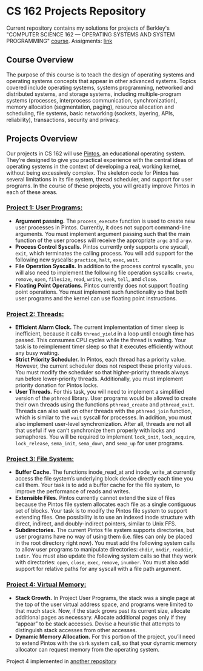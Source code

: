 CS 162 Projects Repository
=======================

Current repository contains my solutions for projects of Berkley's "COMPUTER SCIENCE 162 — OPERATING SYSTEMS AND SYSTEM PROGRAMMING" [course](https://hkn.eecs.berkeley.edu/courseguides/CS/162). Assigments: [link](https://inst.eecs.berkeley.edu/~cs162/sp22/)

## Course Overview
The purpose of this course is to teach the design of operating systems and operating systems concepts that appear in other advanced systems. Topics covered include operating systems, systems programming, networked and distributed systems, and storage systems, including multiple-program systems (processes, interprocess communication, synchronization), memory allocation (segmentation, paging), resource allocation and scheduling, file systems, basic networking (sockets, layering, APIs, reliability), transactions, security and privacy.

## Projects Overview
Our projects in CS 162 will use [Pintos](https://en.wikipedia.org/wiki/Pintos), an educational operating system. They’re designed to give you practical experience with the central ideas of operating systems in the context of developing a real, working kernel, without being excessively complex. The skeleton code for Pintos has several limitations in its file system, thread scheduler, and support for user programs. In the course of these projects, you will greatly improve Pintos in each of these areas.

### [Project 1: User Programs:](https://inst.eecs.berkeley.edu/~cs162/sp22/static/proj/proj-userprog.pdf)
- **Argument passing.** The `process_execute` function is used to create new user processes in Pintos. Currently, it does not support command-line arguments. You must implement argument passing such that the main function of the user process will receive the appropriate `argc` and `argv`.
- **Process Control Syscalls.** Pintos currently only supports one syscall, `exit`, which terminates the calling process. You will add support for the following new syscalls: `practice`, `halt`, `exec`, `wait`.
- **File Operation Syscalls.** In addition to the process control syscalls, you will also need to implement the following file operation syscalls: `create`, `remove`, `open`, `filesize`, `read`, `write`, `seek`, `tell`, and `close`.
- **Floating Point Operations.** Pintos currently does not support floating point operations. You must implement such functionality so that both user programs and the kernel can use floating point instructions.

### [Project 2: Threads:](https://inst.eecs.berkeley.edu/~cs162/sp22/static/proj/proj-threads.pdf)
- **Efficient Alarm Clock.** The current implementation of timer sleep is inefficient, because it calls `thread_yield` in a loop until enough time has passed. This consumes CPU cycles while the thread is waiting. Your task is to reimplement timer sleep so that it executes efficiently without any busy waiting.
- **Strict Priority Scheduler.** In Pintos, each thread has a priority value. However, the current scheduler does not respect these priority values. You must modify the scheduler so that higher-priority
threads always run before lower-priority threads. Additionally, you must implement priority donation for Pintos locks.
- **User Threads.** For this task, you will need to implement a simplified version of the `pthread` library. User programs would be allowed to create their own threads using the functions `pthread_create` and
`pthread_exit`. Threads can also wait on other threads with the `pthread_join` function, which is similar to the `wait` syscall for processes. In addition, you must also implement user-level synchronization. After all, threads are not all that useful if we can’t synchronize them properly with locks and semaphores. You will be required to implement `lock_init`, `lock_acquire`, `lock_release`, `sema_init`, `sema_down`, and `sema_up` for user programs.

### [Project 3: File System:](https://inst.eecs.berkeley.edu/~cs162/sp22/static/proj/proj-filesys.pdf)
- **Buffer Cache.** The functions inode_read_at and inode_write_at currently access the file system’s underlying block device directly each time you call them. Your task is to add a buffer cache for the file system, to improve the performance of reads and writes.
- **Extensible Files.** Pintos currently cannot extend the size of files because the Pintos file system allocates each file as a single contiguous set of blocks. Your task is to modify the Pintos file system to support extending files. One possibility is to use an indexed inode structure with direct, indirect, and doubly-indirect pointers, similar to Unix FFS.
- **Subdirectories.** The current Pintos file system supports directories, but user programs have no way of using them (i.e. files can only be placed in the root directory right now). You must add the following system calls to allow user programs to manipulate directories: `chdir`, `mkdir`, `readdir`, `isdir`. You must also update the following system calls so that they work with directories: `open`, `close`, `exec`, `remove`, `inumber`. You must also add support for relative paths for any syscall with a file path argument. 

### [Project 4: Virtual Memory:](https://inst.eecs.berkeley.edu/~cs162/sp22/static/hw/memory.pdf)
- **Stack Growth.** In Project User Programs, the stack was a single page at the top of the user virtual address space, and programs were limited to that much stack. Now, if the stack grows past its current size, allocate additional pages as necessary. Allocate additional pages only if they “appear” to be stack accesses. Devise a heuristic that attempts to distinguish stack accesses from other accesses.
- **Dynamic Memory Allocation.** For this portion of the project, you’ll need to extend Pintos with the `sbrk` system call, so that your dynamic memory allocator can request memory from the operating system.

Project 4 implemented in [another repository](https://github.com/infl4me/cs162-homework/tree/master/hw-memory/src)
